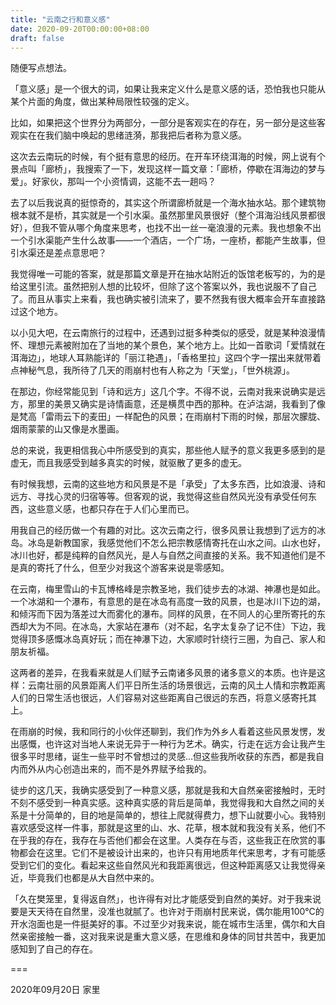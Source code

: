 ```yaml
---
title: "云南之行和意义感"
date: 2020-09-20T00:00:00+08:00
draft: false
---
```


随便写点想法。

「意义感」是一个很大的词，如果让我来定义什么是意义感的话，恐怕我也只能从某个片面的角度，做出某种局限性较强的定义。

比如，如果把这个世界分为两部分，一部分是客观实在的存在，另一部分是这些客观实在在我们脑中唤起的思绪涟漪，那我把后者称为意义感。

这次去云南玩的时候，有个挺有意思的经历。在开车环绕洱海的时候，网上说有个景点叫「廊桥」，我搜索了一下，发现这样一篇文章：「廊桥，停歇在洱海边的梦与爱」。好家伙，那叫一个小资情调，这能不去一趟吗？

去了以后我说真的挺惊奇的，其实这个所谓廊桥就是一个海水抽水站。那个建筑物根本就不是桥，其实就是一个引水渠。虽然那里风景很好（整个洱海沿线风景都很好），但我不管从哪个角度来思考，也找不出一丝一毫浪漫的元素。我也想象不出一个引水渠能产生什么故事——一个酒店，一个广场，一座桥，都能产生故事，但引水渠还是差点意思吧？

我觉得唯一可能的答案，就是那篇文章是开在抽水站附近的饭馆老板写的，为的是给这里引流。虽然把别人想的比较坏，但除了这个答案以外，我也说服不了自己了。而且从事实上来看，我也确实被引流来了，要不然我有很大概率会开车直接路过这个地方。

以小见大吧，在云南旅行的过程中，还遇到过挺多种类似的感受，就是某种浪漫情怀、理想元素被附加在了当地的某个景色，某个地方上。比如一首歌词「爱情就在洱海边」，地球人耳熟能详的「丽江艳遇」，「香格里拉」这四个字一摆出来就带着点神秘气息，我所待了几天的雨崩村也有人称之为「天堂」，「世外桃源」。

在那边，你经常能见到「诗和远方」这几个字。不得不说，云南对我来说确实是远方，那里的美景又确实是诗情画意，还是横贯中西的那种。在泸沽湖，我看到了像是梵高「雷雨云下的麦田」一样配色的风景；在雨崩村下雨的时候，那层次朦胧、烟雨蒙蒙的山又像是水墨画。

总的来说，我更相信我心中所感受到的真实，那些他人赋予的意义我更多感到的是虚无，而且我感受到越多真实的时候，就驱散了更多的虚无。

有时候我想，云南的这些地方和风景是不是「承受」了太多东西，比如浪漫、诗和远方、寻找心灵的归宿等等。但客观的说，我觉得这些自然风光没有承受任何东西，这些意义感，也都只存在于人们心里而已。

用我自己的经历做一个有趣的对比。这次云南之行，很多风景让我想到了远方的冰岛。冰岛是新教国家，我感觉他们不怎么把宗教感情寄托在山水之间。山水也好，冰川也好，都是纯粹的自然风光，是人与自然之间直接的关系。我不知道他们是不是真的寄托了什么，但至少对我这个游客来说是零感知。

在云南，梅里雪山的卡瓦博格峰是宗教圣地，我们徒步去的冰湖、神瀑也是如此。一个冰湖和一个瀑布，有意思的是在冰岛有高度一致的风景，也是冰川下边的湖，和倾泻而下因为落差过大而雾化的瀑布。同样的风景，在不同人的心里所寄托的东西却大为不同。在冰岛，大家站在瀑布（对不起，名字太复杂了记不住）下边，我觉得顶多感慨冰岛真好玩；而在神瀑下边，大家顺时针绕行三圈，为自己、家人和朋友祈福。

这两者的差异，在我看来就是人们赋予云南诸多风景的诸多意义的本质。也许是这样：云南壮丽的风景距离人们平日所生活的场景很远，云南的风土人情和宗教距离人们的日常生活也很远，人们容易对这些距离自己很远的东西，将意义感寄托其上。

在雨崩的时候，我和同行的小伙伴还聊到，我们作为外乡人看着这些风景发愣，发出感慨，也许这对当地人来说无异于一种行为艺术。确实，行走在远方会让我产生很多平时思绪，诞生一些平时不曾想过的灵感…但这些我所收获的东西，都是我自内而外从内心创造出来的，而不是外界赋予给我的。

徒步的这几天，我确实感受到了一种意义感，那就是我和大自然亲密接触时，无时不刻不感受到一种真实感。这种真实感的背后是简单，我觉得我和大自然之间的关系是十分简单的，目的地是简单的，想往上爬就得费力，想下山就要小心。我特别喜欢感受这样一件事，那就是这里的山、水、花草，根本就和我没有关系，他们不在乎我的存在，我存在与否他们都会在这里。人类存在与否，这些我正在欣赏的事物都会在这里。它们不是被设计出来的，也许只有用地质年代来思考，才有可能感受到它们的变化。看起来这些自然风光和我距离很远，但这种距离感又让我觉得亲近，毕竟我们也都是从大自然中来的。

「久在樊笼里，复得返自然」，也许得有对比才能感受到自然的美好。对于我来说要是天天待在自然里，没准也就腻了。也许对于雨崩村民来说，偶尔能用100℃的开水泡面也是一件挺美好的事。不过至少对我来说，能在城市生活里，偶尔和大自然亲密接触一番，这对我来说是重大意义感，在思维和身体的同甘共苦中，我更加感知到了自己的存在。

===

2020年09月20日 家里